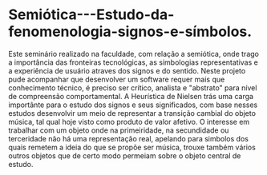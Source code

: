 # Semiótica---Estudo-da-fenomenologia-signos-e-símbolos.


Este seminário realizado na faculdade, com relação a semiótica, onde trago a importância das fronteiras tecnológicas, as simbologias representativas e a experiência  de usuário atraves dos signos e do sentido.
Neste projeto pude acompanhar que desenvolver um software requer mais que conhecimento técnico, é preciso ser crítico, analista e "abstrato" para nível de compreensão comportamental. A Heurística de Nielsen trás uma carga importânte para o estudo dos signos e seus significados, com base nesses estudos desenvolvir um meio de representar a transição cambial do objeto música, tal qual hoje visto como produto de valor afetivo. O interesse em trabalhar com um objeto onde na primeiridade, na secundidade ou terceridade não há uma representação real, apelando para simbolos dos quais remetem a ideia do que se propõe ser música, trouxe também vários outros objetos que de certo modo permeiam sobre o objeto central de estudo.  
